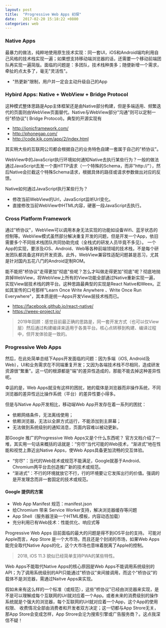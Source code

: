 ```yaml
---
layout: post
title:  "Progressive Web Apps 初探"
date:   2017-02-20 15:18:22 +0800
categories: web
---
```


### Native Apps

最暴力的做法，纯粹地使用原生技术实现：同一套UI，iOS和Android端均利用自己风格的技术栈实现一遍；如果想支持移动端浏览器的话，还需要一个移动前端团队再实现一遍简版。面临的问题是：多团队，技术栈种类多；随便新增一个需求，牵扯的点太多了，毫无"灵活性"。

- "热更新"限制，用户并一定会主动升级自己的App

### Hybird Apps: Native + WebView + Bridge Protocol

这种模式整体思路是App主体框架还是由Native部分构建，但是多端适用、频繁迭代的页面则由WebView页面替代。Native与WebView部分"沟通"则可以定制一份"桥协议"( Bridge Protocol)。典型的开源实现有

- http://ionicframework.com/
- http://phonegap.com/
- http://code.kik.com/app/2/index.html
	
其实稍大些的互联网公司都会根据自己的业务特色自建一套属于自己的"桥协议"。

WebView中的JavaScript执行环境如何通知Native去执行某些行为？一般的做法通过JavaScript去发一个类HTTP请求（一个特殊的Schema，而非"http://"），然后Native会拦截这个特殊Schema请求，根据具体的路径或请求参数做出对应的反馈。

Native如何通过JavaScript执行某些行为？
- 修改当前WebView的Url，JavaScript监听Url变化。
- 直接修改当前WebView中HTML内容，硬塞一段JavaScript去执行。
	
### Cross Platform Framework

通过"桥协议"，WebView可以调用本身无法实现的功能如设备Wifi、蓝牙状态的控制等。WebView模式虽然部分解决重复开发的问题，但是开发一个App，依旧需要多个不同技术栈团队共同协助完成（全栈式的研发人员毕竟不多见）。
一个App的实现，要涉及iOS、Android、Web等各种前端领域的技术栈，不是每个研发团队都具备这样的开发资源。此外，WebView兼容性适配问题甚是恶习，尤其是针对国内五花八门的Android定制ROM。

能不能把"桥协议"走得更加"彻底"些呢？怎么才叫做走得更加"彻底"呢？彻底地抛弃掉WebView，将WebView上所有的View功能全部通过Native重新实现一遍，实现View层技术栈的跨平台。这种思路最典型的实现是React Native和Weex。正如其宣传的口号那样"Learn Once Write Anywhere 、Write Once Run Everywhere"，其本质是统一Apps开发View层技术栈而已。

- https://facebook.github.io/react-native/
- https://weex-project.io/

> 2019年回顾：感觉目前最正确的思路是，同一套开发方式（也可以仅View层）然后通过构建编译来适用于各类平台。核心点转移到构建、编译过程中，但开发体验是一致的。

### Progressive Web Apps

然后，在此处简单总结下Apps开发面临的问题：因为多端（iOS, Android及Web），UI和业务需求在不同端重复开发；又因为各端技术栈不尽相同，造成研发资源很"繁重"。这一切的根源都是"端"的差异性造成的，那能不能去掉这种差异性呢。

幸运的是，Web Apps就没有这样的困扰，她的载体是浏览器而非操作系统，不同浏览器的差异性远比操作系统（平台）的差异性要小得多。

但是与Native App开发相比，移动端Web App开发存在着一系列的困扰：
- 依赖网络条件，无法离线使用；
- 依赖浏览器，无法以全屏方式运行，不能添加到主屏幕；
- 无法做到系统级别的通知消息，页面内容难以被动更新。

那Google 推广的Progressive Web Apps又是个什么东西呢？ 官方文档介绍了一堆，其实用一句话来概括的话就是：“穷尽”当代可能的Web技术，“渐进式”地在性能和视觉上靠近出Native Apps，使Web Apps具备更加流畅的交互体验。

- “穷尽”：当代的Web技术或规范不能满足，Google就基于Android、Chromium两平台去创造推广新的技术或规范。
- “渐进式”：不行的环境就放它不行，行的环境要让它发挥出行的价值。强调的是开发理念而非一套固定的技术或规范。

#### Google 提供的方案

- Web App Manifest 规范：manifest.json
- 给Chromium 带来 Service Worker支持，解决浏览器缓存等问题
- App Shell（服务器渲染一个HTML模板，内容动态加载）
- 充分利用已有Web技术：性能优化、响应式等

Progressive Web Apps 目前面临的最大的问题是得不到iOS平台的支持。
可能对Apple而言，App Store 是一个大市场，而且还是个封闭的市场，如果Web Apps能完全取代Native Apps的化，这个大市场也意味着脱离了Apple的控制。

> 2018, iOS 11.3 貌似已经简单支持PWA的某些特性。

Web Apps不能取代Native Apps的核心原因是Web Apps不能调用系统级别的API；为了调用系统级别的API只能通过"桥协议"来间接调用，而这个"桥协议"的载体不是浏览器，需通过Naitve Apps来实现。

假如未来有这么样的一个标准（或规范），这些"桥协议"已经由浏览器来实现，是不是可以理解成每个互联网的Url就对应着一个App。或者未来的消费级别的操作系统就是个强大的浏览器，每个互联网的Url就对应着一个App，这个App的使用权限、 收费情况全部由消费者和开发者双方决定；这一切都与App Strore无关，那App Store会变成怎样，App Strore会沦为搜索引擎或广告服务商？。这点我深信不疑！
